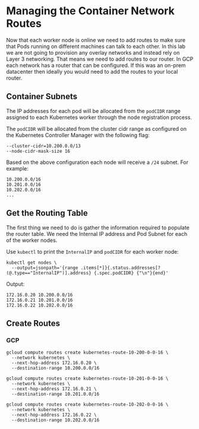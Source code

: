 # Managing the Container Network Routes

Now that each worker node is online we need to add routes to make sure that Pods running on different machines can talk to each other. In this lab we are not going to provision any overlay networks and instead rely on Layer 3 networking. That means we need to add routes to our router. In GCP each network has a router that can be configured. If this was an on-prem datacenter then ideally you would need to add the routes to your local router.

## Container Subnets

The IP addresses for each pod will be allocated from the `podCIDR` range assigned to each Kubernetes worker through the node registration process.

The `podCIDR` will be allocated from the cluster cidr range as configured on the Kubernetes Controller Manager with the following flag:

```
--cluster-cidr=10.200.0.0/13
--node-cidr-mask-size 16
```

Based on the above configuration each node will receive a `/24` subnet. For example:

```
10.200.0.0/16
10.201.0.0/16
10.202.0.0/16
...
```

## Get the Routing Table

The first thing we need to do is gather the information required to populate the router table. We need the Internal IP address and Pod Subnet for each of the worker nodes.

Use `kubectl` to print the `InternalIP` and `podCIDR` for each worker node:

```
kubectl get nodes \
  --output=jsonpath='{range .items[*]}{.status.addresses[?(@.type=="InternalIP")].address} {.spec.podCIDR} {"\n"}{end}'
```

Output:

```
172.16.0.20 10.200.0.0/16
172.16.0.21 10.201.0.0/16
172.16.0.22 10.202.0.0/16
```

## Create Routes

### GCP

```
gcloud compute routes create kubernetes-route-10-200-0-0-16 \
  --network kubernetes \
  --next-hop-address 172.16.0.20 \
  --destination-range 10.200.0.0/16
```

```
gcloud compute routes create kubernetes-route-10-201-0-0-16 \
  --network kubernetes \
  --next-hop-address 172.16.0.21 \
  --destination-range 10.201.0.0/16
```

```
gcloud compute routes create kubernetes-route-10-202-0-0-16 \
  --network kubernetes \
  --next-hop-address 172.16.0.22 \
  --destination-range 10.202.0.0/16
```
